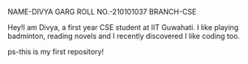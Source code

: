 NAME-DIVYA GARG
ROLL NO.-210101037
BRANCH-CSE

Hey!I am Divya, a first year CSE student at IIT Guwahati. I like playing badminton,
reading novels and I recently discovered I like coding too.

ps-this is my first repository!
